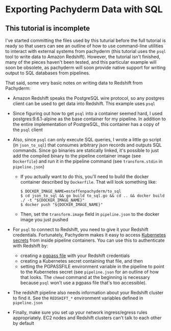 # Exporting Pachyderm Data with SQL

## This tutorial is incomplete

I've started committing the files used by this tuturial before the full
tutorial is ready so that users can see an outline of how to use command-line
utilities to interact with external systems from pachyderm (this tutorial uses
the `psql` tool to write data to Amazon Redshift). However, the tutorial isn't
finished, many of the pieces haven't been tested, and this particular example
will soon be obsolete, as pachyderm will soon provide native support for
writing output to SQL databases from pipelines.

That said, some very basic notes on writing data to Redshift from Pachyderm:
- Amazon Redshift speaks the PostgreSQL wire protocol, so any postgres client
  can be used to get data into Redshift. This example uses `psql`

- Since figuring out how to get `psql` into a container seemed hard, I used
  postgres:9.6.1-alpine as the base container for my pipeline. In addition to
  the entire implementation of PostgreSQL, this container has a copy of the
  `psql` client

- Also, since `psql` can only execute SQL queries, I wrote a little go script
  (in `json_to_sql`) that consumes arbitrary json records and outputs SQL
  commands. Since go binaries are statically linked, it's possible to just add
  the compiled binary to the pipeline container image (see `Dockerfile`) and
  run it in the pipeline command (see `transform.stdin` in `pipeline.json`)

  - If you actually want to do this, you'll need to build the docker container
    described by `Dockerfile`. That will look something like:
    ```
    $ DOCKER_IMAGE_NAME=msteffenpachyderm/to_sql
    $ cd json_to_sql && go build to_sql.go && cd .. && docker build ./ -t "${DOCKER_IMAGE_NAME}"
    $ docker push "${DOCKER_IMAGE_NAME}"
    ```

  - Then, set the `transform.image` field in `pipeline.json` to the docker
    image you just pushed

- For `psql` to connect to Redshift, you need to give it your Redshift
  credentials.  Fortunately, Pachyderm makes it easy to access [Kubernetes
  secrets](https://kubernetes.io/docs/user-guide/secrets/) from inside pipeline
  containers.  You can use this to authenticate with Redshift by:
    - creating a [pgpass
      file](https://www.postgresql.org/docs/9.4/static/libpq-pgpass.html) with
      your Redshift credentials
    - creating a Kubernetes secret containing that file, and then
    - setting the PGPASSFILE environment variable in the pipeline to point to
      the Kubernetes secret (see `pipeline.json` for an outline of how that
      looks. The `chmod` command at the beginning is necessary because `psql`
      won't use a pgpass file that's too accessible).

- The redshift pipeline also needs information about your Redshift cluster to
  find it. See the `REDSHIFT_*` environment variables defined in
  `pipeline.json`

- Finally, make sure you set up your network ingress/egress rules
  appropriately. EC2 nodes and Redshift clusters can't talk to each other by
  default
